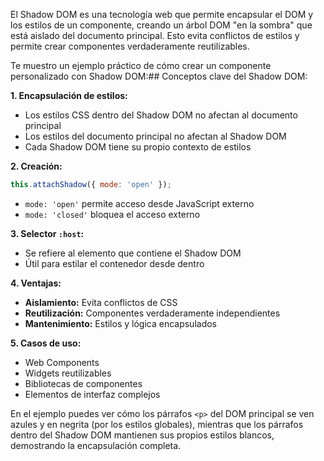 El Shadow DOM es una tecnología web que permite encapsular el DOM y los estilos de un componente, creando un árbol DOM "en la sombra" que está aislado del documento principal. Esto evita conflictos de estilos y permite crear componentes verdaderamente reutilizables.

Te muestro un ejemplo práctico de cómo crear un componente personalizado con Shadow DOM:## Conceptos clave del Shadow DOM:

**1. Encapsulación de estilos:**
- Los estilos CSS dentro del Shadow DOM no afectan al documento principal
- Los estilos del documento principal no afectan al Shadow DOM
- Cada Shadow DOM tiene su propio contexto de estilos

**2. Creación:**
```javascript
this.attachShadow({ mode: 'open' });
```
- `mode: 'open'` permite acceso desde JavaScript externo
- `mode: 'closed'` bloquea el acceso externo

**3. Selector `:host`:**
- Se refiere al elemento que contiene el Shadow DOM
- Útil para estilar el contenedor desde dentro

**4. Ventajas:**
- **Aislamiento:** Evita conflictos de CSS
- **Reutilización:** Componentes verdaderamente independientes
- **Mantenimiento:** Estilos y lógica encapsulados

**5. Casos de uso:**
- Web Components
- Widgets reutilizables
- Bibliotecas de componentes
- Elementos de interfaz complejos

En el ejemplo puedes ver cómo los párrafos `<p>` del DOM principal se ven azules y en negrita (por los estilos globales), mientras que los párrafos dentro del Shadow DOM mantienen sus propios estilos blancos, demostrando la encapsulación completa.
